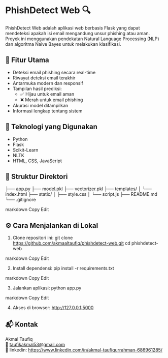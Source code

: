 # PhishDetect Web 🔍

PhishDetect Web adalah aplikasi web berbasis Flask yang dapat mendeteksi apakah isi email mengandung unsur phishing atau aman. Proyek ini menggunakan pendekatan Natural Language Processing (NLP) dan algoritma Naive Bayes untuk melakukan klasifikasi.

## 🚀 Fitur Utama

- Deteksi email phishing secara real-time
- Riwayat deteksi email terakhir
- Antarmuka modern dan responsif
- Tampilan hasil prediksi:
  - ✅ Hijau untuk email aman
  - ❌ Merah untuk email phishing
- Akurasi model ditampilkan
- Informasi lengkap tentang sistem

## 🧠 Teknologi yang Digunakan

- Python
- Flask
- Scikit-Learn
- NLTK
- HTML, CSS, JavaScript

## 📁 Struktur Direktori

├── app.py
├── model.pkl
├── vectorizer.pkl
├── templates/
│ └── index.html
├── static/
│ ├── style.css
│ └── script.js
├── README.md
└── .gitignore

markdown
Copy
Edit

## ⚙️ Cara Menjalankan di Lokal

1. Clone repositori ini:
   git clone https://github.com/akmaaltaufiq/phishdetect-web.git
   cd phishdetect-web

markdown
Copy
Edit

2. Install dependensi:
   pip install -r requirements.txt

markdown
Copy
Edit

3. Jalankan aplikasi:
   python app.py

markdown
Copy
Edit

4. Akses di browser:
   http://127.0.0.1:5000

## 📬 Kontak

Akmal Taufiq  
📧 taufikakmal53@gmail.com  
📱 linkedin: https://www.linkedin.com/in/akmal-taufiqurrahman-686961285/
